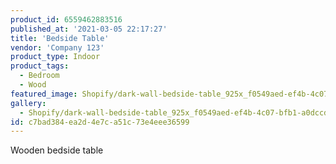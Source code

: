 ```yaml
---
product_id: 6559462883516
published_at: '2021-03-05 22:17:27'
title: 'Bedside Table'
vendor: 'Company 123'
product_type: Indoor
product_tags:
  - Bedroom
  - Wood
featured_image: Shopify/dark-wall-bedside-table_925x_f0549aed-ef4b-4c07-bfb1-a0dccddac0e9.jpg
gallery:
  - Shopify/dark-wall-bedside-table_925x_f0549aed-ef4b-4c07-bfb1-a0dccddac0e9-1614983826.jpg
id: c7bad384-ea2d-4e7c-a51c-73e4eee36599
---
```

<p>Wooden bedside table</p>